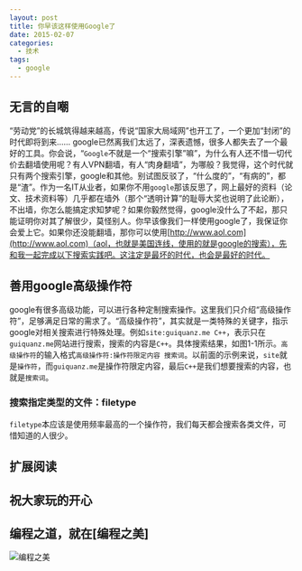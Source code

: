 ```yaml
---
layout: post
title: 你早该这样使用Google了
date: 2015-02-07
categories:
  - 技术
tags:
  - google
---
```

## 无言的自嘲

“劳动党”的长城筑得越来越高，传说“国家大局域网”也开工了，一个更加“封闭”的时代即将到来……
google已然离我们太远了，深表遗憾，很多人都失去了一个最好的工具。你会说，“`Google`不就是一个“搜索引擎”嘛”，为什么有人还不惜一切代价去翻墙使用呢？有人VPN翻墙，有人“肉身翻墙”，为哪般？我觉得，这个时代就只有两个搜索引擎，google和其他。别试图反驳了，“什么度的”，“有病的”，都是“渣”。作为一名IT从业者，如果你不用`google`那该反思了，网上最好的资料（论文、技术资料等）几乎都在墙外（那个“透明计算”的耻辱大奖也说明了此论断），不出墙，你怎么能搞定求知梦呢？如果你毅然觉得，google没什么了不起，那只能证明你对其了解很少，莫怪别人。你早该像我们一样使用google了，我保证你会爱上它。如果你还没能翻墙，那你可以使用[http://www.aol.com](http://www.aol.com)（aol，也就是美国连线，使用的就是google的搜索），先和我一起完成以下搜索实践吧。这注定是最坏的时代，也会是最好的时代。


## 善用google高级操作符

google有很多高级功能，可以进行各种定制搜索操作。这里我们只介绍“高级操作符”，足够满足日常的需求了。“高级操作符”，其实就是一类特殊的关键字，指示google对相关搜索进行特殊处理。例如`site:guiquanz.me C++`，表示只在`guiquanz.me`网站进行搜索，搜索的内容是`C++`。具体搜索结果，如图1-1所示。`高级操作符`的输入格式`高级操作符:操作符限定内容 搜索词`。以前面的示例来说，`site`就是`操作符`，而`guiquanz.me`是操作符限定内容，最后`C++`是我们想要搜索的内容，也就是`搜索词`。

### 搜索指定类型的文件：filetype

`filetype`本应该是使用频率最高的一个操作符，我们每天都会搜索各类文件，可惜知道的人很少。



## 扩展阅读


## 祝大家玩的开心

## 编程之道，就在[编程之美]

![编程之美](/img/weixin_qr.jpg)

